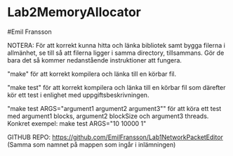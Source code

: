 # Lab2MemoryAllocator
#Emil Fransson

NOTERA: För att korrekt kunna hitta och länka bibliotek samt bygga filerna i allmänhet, se till så att filerna ligger i samma directory, tillsammans. Gör de bara det så kommer nedanstående instruktioner att fungera.

"make" för att korrekt kompilera och länka till en körbar fil.

"make test" för att korrekt kompilera och länka till en körbar fil som därefter kör ett test i enlighet med uppgiftsbeskrivningen.

"make test ARGS="argument1 argument2 argument3"" för att köra ett test med argument1 blocks, argument2 blockSize och argument3 threads.
Konkret exempel: make test ARGS="10 10000 1"

GITHUB REPO: https://github.com/EmilFransson/Lab1NetworkPacketEditor
(Samma som namnet på mappen som ingår i inlämningen)

